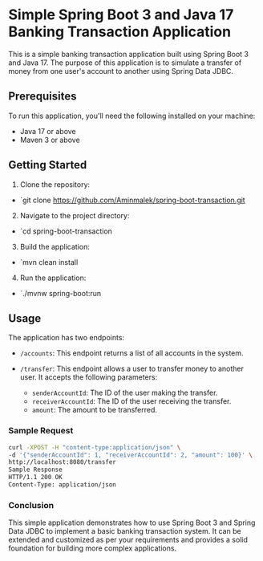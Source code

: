 # Simple Spring Boot 3 and Java 17 Banking Transaction Application

This is a simple banking transaction application built using Spring Boot 3 and Java 17. The purpose of this application is to simulate a transfer of money from one user's account to another using Spring Data JDBC.

## Prerequisites

To run this application, you'll need the following installed on your machine:

- Java 17 or above
- Maven 3 or above

## Getting Started

1. Clone the repository:

- `git clone https://github.com/Aminmalek/spring-boot-transaction.git


2. Navigate to the project directory:

- `cd spring-boot-transaction


3. Build the application:

- `mvn clean install


4. Run the application:

- `./mvnw spring-boot:run


## Usage

The application has two endpoints:

- `/accounts`: This endpoint returns a list of all accounts in the system.

- `/transfer`: This endpoint allows a user to transfer money to another user. It accepts the following parameters:

  - `senderAccountId`: The ID of the user making the transfer.
  - `receiverAccountId`: The ID of the user receiving the transfer.
  - `amount`: The amount to be transferred.

### Sample Request

```bash
curl -XPOST -H "content-type:application/json" \
-d '{"senderAccountId": 1, "receiverAccountId": 2, "amount": 100}' \
http://localhost:8080/transfer
Sample Response
HTTP/1.1 200 OK
Content-Type: application/json
```
### Conclusion
This simple application demonstrates how to use Spring Boot 3 and Spring Data JDBC to implement a basic banking transaction system. It can be extended and customized as per your requirements and provides a solid foundation for building more complex applications.
